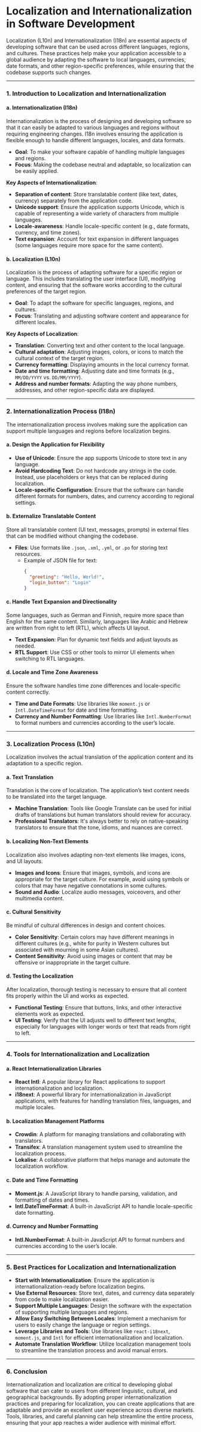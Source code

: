 # Localization and Internationalization in Software Development

Localization (L10n) and Internationalization (I18n) are essential aspects of developing software that can be used across different languages, regions, and cultures. These practices help make your application accessible to a global audience by adapting the software to local languages, currencies, date formats, and other region-specific preferences, while ensuring that the codebase supports such changes.

---

### 1. **Introduction to Localization and Internationalization**

#### **a. Internationalization (I18n)**

Internationalization is the process of designing and developing software so that it can easily be adapted to various languages and regions without requiring engineering changes. I18n involves ensuring the application is flexible enough to handle different languages, locales, and data formats.

- **Goal**: To make your software capable of handling multiple languages and regions.
- **Focus**: Making the codebase neutral and adaptable, so localization can be easily applied.
  
**Key Aspects of Internationalization**:
- **Separation of content**: Store translatable content (like text, dates, currency) separately from the application code.
- **Unicode support**: Ensure the application supports Unicode, which is capable of representing a wide variety of characters from multiple languages.
- **Locale-awareness**: Handle locale-specific content (e.g., date formats, currency, and time zones).
- **Text expansion**: Account for text expansion in different languages (some languages require more space for the same content).

#### **b. Localization (L10n)**

Localization is the process of adapting software for a specific region or language. This includes translating the user interface (UI), modifying content, and ensuring that the software works according to the cultural preferences of the target region.

- **Goal**: To adapt the software for specific languages, regions, and cultures.
- **Focus**: Translating and adjusting software content and appearance for different locales.

**Key Aspects of Localization**:
- **Translation**: Converting text and other content to the local language.
- **Cultural adaptation**: Adjusting images, colors, or icons to match the cultural context of the target region.
- **Currency formatting**: Displaying amounts in the local currency format.
- **Date and time formatting**: Adjusting date and time formats (e.g., `MM/DD/YYYY` vs. `DD/MM/YYYY`).
- **Address and number formats**: Adapting the way phone numbers, addresses, and other region-specific data are displayed.

---

### 2. **Internationalization Process (I18n)**

The internationalization process involves making sure the application can support multiple languages and regions before localization begins.

#### **a. Design the Application for Flexibility**

- **Use of Unicode**: Ensure the app supports Unicode to store text in any language.
- **Avoid Hardcoding Text**: Do not hardcode any strings in the code. Instead, use placeholders or keys that can be replaced during localization.
- **Locale-specific Configuration**: Ensure that the software can handle different formats for numbers, dates, and currency according to regional settings.
  
#### **b. Externalize Translatable Content**

Store all translatable content (UI text, messages, prompts) in external files that can be modified without changing the codebase.

- **Files**: Use formats like `.json`, `.xml`, `.yml`, or `.po` for storing text resources. 
  - Example of JSON file for text:
    ```json
    {
      "greeting": "Hello, World!",
      "login_button": "Login"
    }
    ```

#### **c. Handle Text Expansion and Directionality**

Some languages, such as German and Finnish, require more space than English for the same content. Similarly, languages like Arabic and Hebrew are written from right to left (RTL), which affects UI layout.

- **Text Expansion**: Plan for dynamic text fields and adjust layouts as needed.
- **RTL Support**: Use CSS or other tools to mirror UI elements when switching to RTL languages.

#### **d. Locale and Time Zone Awareness**

Ensure the software handles time zone differences and locale-specific content correctly.

- **Time and Date Formats**: Use libraries like `moment.js` or `Intl.DateTimeFormat` for date and time formatting.
- **Currency and Number Formatting**: Use libraries like `Intl.NumberFormat` to format numbers and currencies according to the user’s locale.

---

### 3. **Localization Process (L10n)**

Localization involves the actual translation of the application content and its adaptation to a specific region.

#### **a. Text Translation**

Translation is the core of localization. The application’s text content needs to be translated into the target language.

- **Machine Translation**: Tools like Google Translate can be used for initial drafts of translations but human translators should review for accuracy.
- **Professional Translators**: It's always better to rely on native-speaking translators to ensure that the tone, idioms, and nuances are correct.

#### **b. Localizing Non-Text Elements**

Localization also involves adapting non-text elements like images, icons, and UI layouts.

- **Images and Icons**: Ensure that images, symbols, and icons are appropriate for the target culture. For example, avoid using symbols or colors that may have negative connotations in some cultures.
- **Sound and Audio**: Localize audio messages, voiceovers, and other multimedia content.
  
#### **c. Cultural Sensitivity**

Be mindful of cultural differences in design and content choices.

- **Color Sensitivity**: Certain colors may have different meanings in different cultures (e.g., white for purity in Western cultures but associated with mourning in some Asian cultures).
- **Content Sensitivity**: Avoid using images or content that may be offensive or inappropriate in the target culture.

#### **d. Testing the Localization**

After localization, thorough testing is necessary to ensure that all content fits properly within the UI and works as expected.

- **Functional Testing**: Ensure that buttons, links, and other interactive elements work as expected.
- **UI Testing**: Verify that the UI adjusts well to different text lengths, especially for languages with longer words or text that reads from right to left.
  
---

### 4. **Tools for Internationalization and Localization**

#### **a. React Internationalization Libraries**

- **React Intl**: A popular library for React applications to support internationalization and localization.
- **i18next**: A powerful library for internationalization in JavaScript applications, with features for handling translation files, languages, and multiple locales.
  
#### **b. Localization Management Platforms**

- **Crowdin**: A platform for managing translations and collaborating with translators.
- **Transifex**: A translation management system used to streamline the localization process.
- **Lokalise**: A collaborative platform that helps manage and automate the localization workflow.

#### **c. Date and Time Formatting**

- **Moment.js**: A JavaScript library to handle parsing, validation, and formatting of dates and times.
- **Intl.DateTimeFormat**: A built-in JavaScript API to handle locale-specific date formatting.

#### **d. Currency and Number Formatting**

- **Intl.NumberFormat**: A built-in JavaScript API to format numbers and currencies according to the user’s locale.

---

### 5. **Best Practices for Localization and Internationalization**

- **Start with Internationalization**: Ensure the application is internationalization-ready before localization begins.
- **Use External Resources**: Store text, dates, and currency data separately from code to make localization easier.
- **Support Multiple Languages**: Design the software with the expectation of supporting multiple languages and regions.
- **Allow Easy Switching Between Locales**: Implement a mechanism for users to easily change the language or region settings.
- **Leverage Libraries and Tools**: Use libraries like `react-i18next`, `moment.js`, and `Intl` for efficient internationalization and localization.
- **Automate Translation Workflow**: Utilize localization management tools to streamline the translation process and avoid manual errors.

---

### 6. **Conclusion**

Internationalization and localization are critical to developing global software that can cater to users from different linguistic, cultural, and geographical backgrounds. By adopting proper internationalization practices and preparing for localization, you can create applications that are adaptable and provide an excellent user experience across diverse markets. Tools, libraries, and careful planning can help streamline the entire process, ensuring that your app reaches a wider audience with minimal effort.
